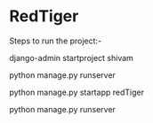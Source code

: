 # RedTiger
Steps to run the project:-


django-admin startproject shivam


python manage.py runserver


python manage.py startapp redTiger


python manage.py runserver
